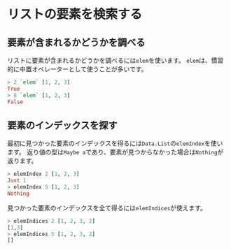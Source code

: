 リストの要素を検索する
======================

要素が含まれるかどうかを調べる
------------------------------

リストに要素が含まれるかどうかを調べるには`elem`を使います。
`elem`は、慣習的に中置オペレーターとして使うことが多いです。

```haskell
> 2 `elem` [1, 2, 3]
True
> 8 `elem` [1, 2, 3]
False
```

要素のインデックスを探す
------------------------

最初に見つかった要素のインデックスを得るには`Data.List`の`elemIndex`を使います。
返り値の型は`Maybe a`であり、要素が見つからなかった場合は`Nothing`が返ります。

```haskell
> elemIndex 2 [1, 2, 3]
Just 1
> elemIndex 5 [1, 2, 3]
Nothing
```

見つかった要素のインデックスを全て得るには`elemIndices`が使えます。

```haskell
> elemIndices 2 [1, 2, 3, 2]
[1,3]
> elemIndices 5 [1, 2, 3, 2]
[]
```
